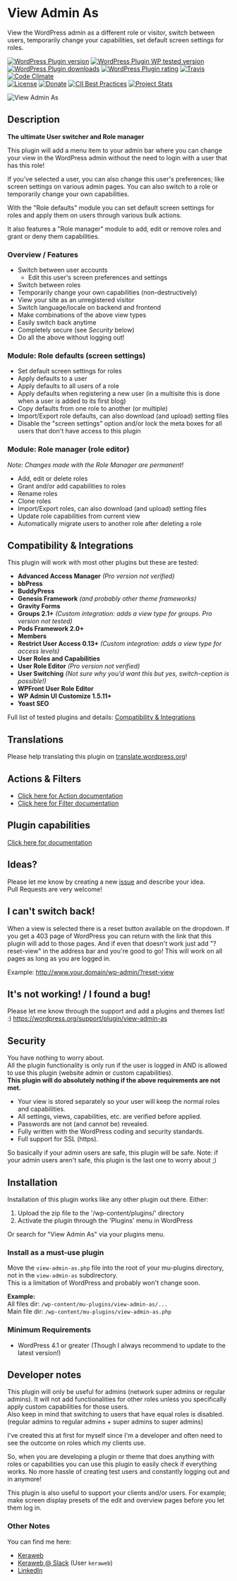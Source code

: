 # View Admin As
View the WordPress admin as a different role or visitor, switch between users, temporarily change your capabilities, set default screen settings for roles.

[![WordPress Plugin version](https://img.shields.io/wordpress/plugin/v/view-admin-as.svg?style=flat)](https://wordpress.org/plugins/view-admin-as/)
[![WordPress Plugin WP tested version](https://img.shields.io/wordpress/v/view-admin-as.svg?style=flat)](https://wordpress.org/plugins/view-admin-as/)
[![WordPress Plugin downloads](https://img.shields.io/wordpress/plugin/dt/view-admin-as.svg?style=flat)](https://wordpress.org/plugins/view-admin-as/)
[![WordPress Plugin rating](https://img.shields.io/wordpress/plugin/r/view-admin-as.svg?style=flat)](https://wordpress.org/plugins/view-admin-as/)
[![Travis](https://secure.travis-ci.org/JoryHogeveen/view-admin-as.png?branch=master)](http://travis-ci.org/JoryHogeveen/view-admin-as)
[![Code Climate](https://codeclimate.com/github/JoryHogeveen/view-admin-as/badges/gpa.svg)](https://codeclimate.com/github/JoryHogeveen/view-admin-as)  
[![License](https://img.shields.io/badge/license-GPL--2.0%2B-blue.svg)](https://github.com/JoryHogeveen/view-admin-as/blob/master/license.txt)
[![Donate](https://img.shields.io/badge/Donate-PayPal-blue.svg)](https://www.keraweb.nl/donate.php?for=view-admin-as)
[![CII Best Practices](https://bestpractices.coreinfrastructure.org/projects/1047/badge)](https://bestpractices.coreinfrastructure.org/projects/1047)
[![Project Stats](https://www.openhub.net/p/view-admin-as/widgets/project_thin_badge.gif)](https://www.openhub.net/p/view-admin-as)

![View Admin As](https://raw.githubusercontent.com/JoryHogeveen/view-admin-as/master/.github/assets/banner-1544x500.jpg)  

## Description
**The ultimate User switcher and Role manager**

This plugin will add a menu item to your admin bar where you can change your view in the WordPress admin without the need to login with a user that has this role!

If you've selected a user, you can also change this user's preferences; like screen settings on various admin pages. You can also switch to a role or temporarily change your own capabilities.

With the "Role defaults" module you can set default screen settings for roles and apply them on users through various bulk actions.

It also features a "Role manager" module to add, edit or remove roles and grant or deny them capabilities.

### Overview / Features

*	Switch between user accounts
	*	Edit this user's screen preferences and settings
*	Switch between roles
*	Temporarily change your own capabilities (non-destructively)
*	View your site as an unregistered visitor
*	Switch language/locale on backend and frontend
*	Make combinations of the above view types
*	Easily switch back anytime
*	Completely secure (see *Security* below)
*	Do all the above without logging out!

### Module: Role defaults (screen settings)

*	Set default screen settings for roles
*	Apply defaults to a user
*	Apply defaults to all users of a role
*	Apply defaults when registering a new user (in a multisite this is done when a user is added to its first blog)
*	Copy defaults from one role to another (or multiple)
*	Import/Export role defaults, can also download (and upload) setting files
*	Disable the "screen settings" option and/or lock the meta boxes for all users that don't have access to this plugin

### Module: Role manager (role editor)

*Note: Changes made with the Role Manager are permanent!*

*	Add, edit or delete roles
*	Grant and/or add capabilities to roles
*	Rename roles
*	Clone roles
*	Import/Export roles, can also download (and upload) setting files
*	Update role capabilities from current view
*	Automatically migrate users to another role after deleting a role

## Compatibility & Integrations

This plugin will work with most other plugins but these are tested:

*	**Advanced Access Manager** *(Pro version not verified)*
*	**bbPress**
*	**BuddyPress**
*	**Genesis Framework** *(and probably other theme frameworks)*
*	**Gravity Forms**
*	**Groups 2.1+** *(Custom integration: adds a view type for groups. Pro version not tested)*
*	**Pods Framework 2.0+**
*	**Members**
*	**Restrict User Access 0.13+** *(Custom integration: adds a view type for access levels)*
*	**User Roles and Capabilities**
*	**User Role Editor** *(Pro version not verified)*
*	**User Switching** *(Not sure why you'd want this but yes, switch-ception is possible!)*
*	**WPFront User Role Editor**
*	**WP Admin UI Customize 1.5.11+**
*	**Yoast SEO**

Full list of tested plugins and details: [Compatibility & Integrations](https://github.com/JoryHogeveen/view-admin-as/wiki/Compatibility-&-Integrations)

## Translations
Please help translating this plugin on [translate.wordpress.org](https://translate.wordpress.org/projects/wp-plugins/view-admin-as)!

## Actions & Filters
*	[Click here for Action documentation](https://github.com/JoryHogeveen/view-admin-as/wiki/Actions)
*	[Click here for Filter documentation](https://github.com/JoryHogeveen/view-admin-as/wiki/Filters)

## Plugin capabilities
[Click here for documentation](https://github.com/JoryHogeveen/view-admin-as/wiki/Custom-capabilities)

## Ideas?
Please let me know by creating a new [issue](https://github.com/JoryHogeveen/view-admin-as/issues/new) and describe your idea.  
Pull Requests are very welcome!

## I can't switch back!
When a view is selected there is a reset button available on the dropdown.
If you get a 403 page of WordPress you can return with the link that this plugin will add to those pages.
And if even that doesn't work just add "?reset-view" in the address bar and you're good to go! This will work on all pages as long as you are logged in.

Example: http://www.your.domain/wp-admin/?reset-view

## It's not working! / I found a bug!
Please let me know through the support and add a plugins and themes list! :)
https://wordpress.org/support/plugin/view-admin-as

## Security
You have nothing to worry about.  
All the plugin functionality is only run if the user is logged in AND is allowed to use this plugin (website admin or custom capabilities).  
**This plugin will do absolutely nothing if the above requirements are not met.**

* Your view is stored separately so your user will keep the normal roles and capabilities.
* All settings, views, capabilities, etc. are verified before applied.
* Passwords are not (and cannot be) revealed.
* Fully written with the WordPress coding and security standards. 
* Full support for SSL (https).

So basically if your admin users are safe, this plugin will be safe.
Note: if your admin users aren't safe, this plugin is the last one to worry about ;)

## Installation
Installation of this plugin works like any other plugin out there. Either:

1. Upload the zip file to the '/wp-content/plugins/' directory
2. Activate the plugin through the 'Plugins' menu in WordPress

Or search for "View Admin As" via your plugins menu.

### Install as a must-use plugin
Move the `view-admin-as.php` file into the root of your mu-plugins directory, not in the `view-admin-as` subdirectory.  
This is a limitation of WordPress and probably won't change soon.  

**Example:**  
All files dir: `/wp-content/mu-plugins/view-admin-as/...`  
Main file dir: `/wp-content/mu-plugins/view-admin-as.php`  

### Minimum Requirements
* WordPress 4.1 or greater (Though I always recommend to update to the latest version!)

## Developer notes
This plugin will only be useful for admins (network super admins or regular admins). It will not add functionalities for other roles unless you specifically apply custom capabilities for those users.  
Also keep in mind that switching to users that have equal roles is disabled. (regular admins to regular admins + super admins to super admins)

I've created this at first for myself since I'm a developer and often need to see the outcome on roles which my clients use.

So, when you are developing a plugin or theme that does anything with roles or capabilities you can use this plugin to easily check if everything works.
No more hassle of creating test users and constantly logging out and in anymore!

This plugin is also useful to support your clients and/or users. For example; make screen display presets of the edit and overview pages before you let them log in.

### Other Notes
You can find me here:

*	[Keraweb](http://www.keraweb.nl/ "Keraweb")
*	[Keraweb @ Slack](https://keraweb.slack.com/ "Keraweb") (User `keraweb`)
*	[LinkedIn](https://nl.linkedin.com/in/joryhogeveen "LinkedIn profile")
